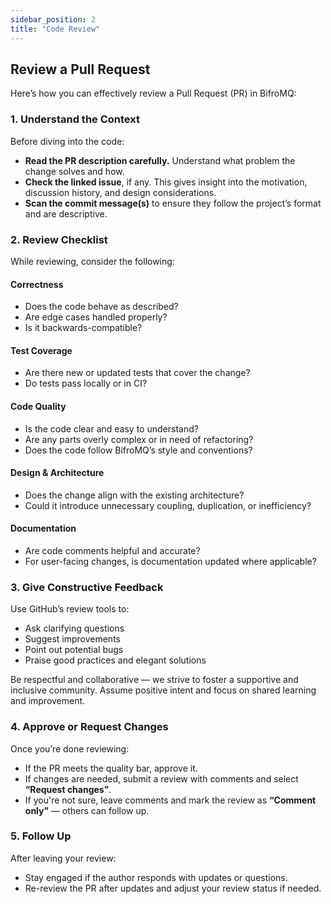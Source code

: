 ```yaml
---
sidebar_position: 2
title: "Code Review"
---
```


## Review a Pull Request

Here’s how you can effectively review a Pull Request (PR) in BifroMQ:

### 1. Understand the Context

Before diving into the code:

- **Read the PR description carefully.** Understand what problem the change solves and how.
- **Check the linked issue**, if any. This gives insight into the motivation, discussion history, and design considerations.
- **Scan the commit message(s)** to ensure they follow the project’s format and are descriptive.

### 2. Review Checklist

While reviewing, consider the following:

#### Correctness

- Does the code behave as described?
- Are edge cases handled properly?
- Is it backwards-compatible?

#### Test Coverage

- Are there new or updated tests that cover the change?
- Do tests pass locally or in CI?

#### Code Quality

- Is the code clear and easy to understand?
- Are any parts overly complex or in need of refactoring?
- Does the code follow BifroMQ’s style and conventions?

#### Design & Architecture

- Does the change align with the existing architecture?
- Could it introduce unnecessary coupling, duplication, or inefficiency?

#### Documentation

- Are code comments helpful and accurate?
- For user-facing changes, is documentation updated where applicable?

### 3. Give Constructive Feedback

Use GitHub’s review tools to:

- Ask clarifying questions
- Suggest improvements
- Point out potential bugs
- Praise good practices and elegant solutions

Be respectful and collaborative — we strive to foster a supportive and inclusive community. Assume positive intent and focus on shared learning and improvement.

### 4. Approve or Request Changes

Once you’re done reviewing:

- If the PR meets the quality bar, approve it.
- If changes are needed, submit a review with comments and select **“Request changes”**.
- If you're not sure, leave comments and mark the review as **“Comment only”** — others can follow up.

### 5. Follow Up

After leaving your review:

- Stay engaged if the author responds with updates or questions.
- Re-review the PR after updates and adjust your review status if needed.
